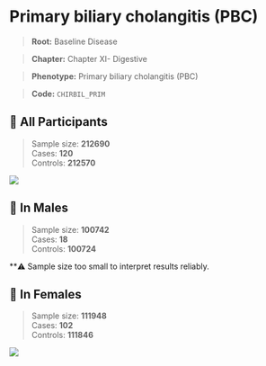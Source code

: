 # Primary biliary cholangitis (PBC)

> **Root:** Baseline Disease  

> **Chapter:** Chapter XI- Digestive  

> **Phenotype:** Primary biliary cholangitis (PBC)  

> **Code:** `CHIRBIL_PRIM`

## 🧪 All Participants  
> Sample size: **212690**  
> Cases: **120**  
> Controls: **212570**
<img src="/Disease/Figures/ALL/Incidence/CHIRBIL_PRIM.png"/>
<CsvTable src="/Disease_Data/ALL/Incidence/COX_CHIRBIL_PRIM.csv" label="🔍 View full results" />

## 👨 In Males  
> Sample size: **100742**  
> Cases: **18**  
> Controls: **100724**

**⚠️ Sample size too small to interpret results reliably.


## 👩 In Females  
> Sample size: **111948**  
> Cases: **102**  
> Controls: **111846**
<img src="/Disease/Figures/Female/Incidence/CHIRBIL_PRIM.png"/>
<CsvTable src="/Disease_Data/Female/Incidence/COX_CHIRBIL_PRIM.csv" label="🔍 View full results" />
